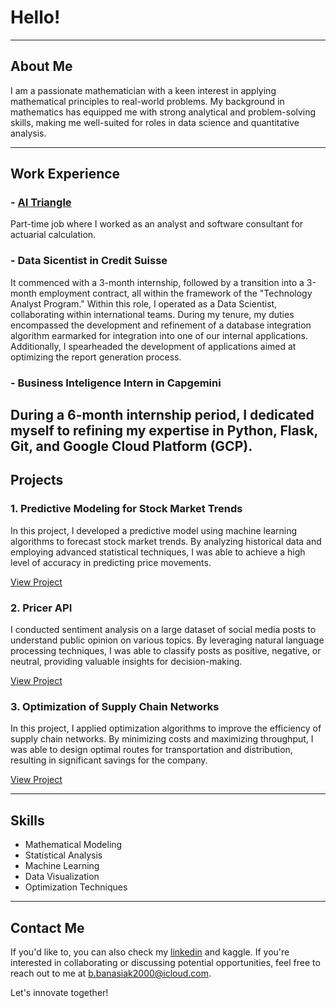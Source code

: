 # Hello!

---

## About Me

I am a passionate mathematician with a keen interest in applying mathematical principles to real-world problems. My background in mathematics has equipped me with strong analytical and problem-solving skills, making me well-suited for roles in data science and quantitative analysis.


---

## Work Experience

### - [AI Triangle](https://triangle.expert/)
Part-time job where I worked as an analyst and software consultant for actuarial calculation.

### - Data Sicentist in Credit Suisse
It commenced with a 3-month internship, followed by a transition into a 3-month employment contract, all within the framework of the "Technology Analyst Program." Within this role, I operated as a Data Scientist, collaborating within international teams. During my tenure, my duties encompassed the development and refinement of a database integration algorithm earmarked for integration into one of our internal applications. Additionally, I spearheaded the development of applications aimed at optimizing the report generation process.

### - Business Inteligence Intern in Capgemini
During a 6-month internship period, I dedicated myself to refining my expertise in Python, Flask, Git, and Google Cloud Platform (GCP).
---

## Projects

### 1. Predictive Modeling for Stock Market Trends

In this project, I developed a predictive model using machine learning algorithms to forecast stock market trends. By analyzing historical data and employing advanced statistical techniques, I was able to achieve a high level of accuracy in predicting price movements.

[View Project](https://github.com/BanasiakB/Pricer)

### 2. Pricer API

I conducted sentiment analysis on a large dataset of social media posts to understand public opinion on various topics. By leveraging natural language processing techniques, I was able to classify posts as positive, negative, or neutral, providing valuable insights for decision-making.

[View Project](https://github.com/johndoe/sentiment-analysis)

### 3. Optimization of Supply Chain Networks

In this project, I applied optimization algorithms to improve the efficiency of supply chain networks. By minimizing costs and maximizing throughput, I was able to design optimal routes for transportation and distribution, resulting in significant savings for the company.

[View Project](https://github.com/johndoe/supply-chain-optimization)


---

## Skills

- Mathematical Modeling
- Statistical Analysis
- Machine Learning
- Data Visualization
- Optimization Techniques

---

## Contact Me

If you'd like to, you can also check my [linkedin](https://www.linkedin.com/in/bogdan-banasiak/) and kaggle.
If you're interested in collaborating or discussing potential opportunities, feel free to reach out to me at [b.banasiak2000@icloud.com](mailto:b.banasiak2000@icloud.com).

Let's innovate together!
